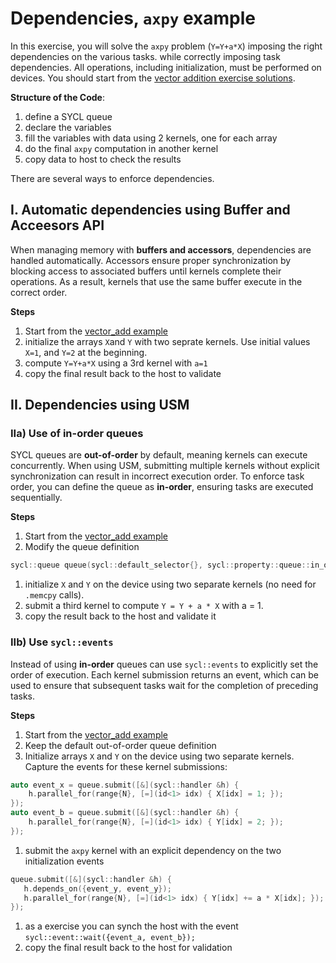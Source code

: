 # Dependencies, `axpy` example

In this exercise, you will solve the `axpy` problem (`Y=Y+a*X`) imposing the right dependencies on the various tasks. while correctly imposing task dependencies. All operations, including initialization, must be performed on devices. You should start from the [vector addition exercise solutions](../02-vector_add/solution/).

**Structure of the Code**:
  1. define a SYCL  queue
  1. declare  the variables
  1. fill the variables with data using 2 kernels, one for each array
  1. do the final `axpy` computation in another kernel 
  1. copy data to host to check the results

There are several ways to enforce dependencies. 

## I. Automatic dependencies using Buffer and Acceesors API
When managing memory with **buffers and accessors**, dependencies are handled automatically. Accessors ensure proper synchronization by blocking access to associated buffers until kernels complete their operations. As a result, kernels that use the same buffer execute in the correct order.

**Steps**
 1. Start from the [vector_add example](../02-vector_add/solution/vector_add_buffer.cpp)
 1. initialize the arrays `X`and `Y` with two seprate kernels. Use initial values  `X=1`, and `Y=2` at the beginning. 
 1.  compute `Y=Y+a*X` using a 3rd kernel with `a=1`
 1. copy the final result back to the host to validate

## II. Dependencies using USM

### IIa) Use of **in-order** queues 
SYCL queues are **out-of-order** by default, meaning kernels can execute concurrently. When using USM, submitting multiple kernels without explicit synchronization can result in incorrect execution order. To enforce task order, you can define the queue as **in-order**, ensuring tasks are executed sequentially.

**Steps**
 1. Start from the  [vector_add example](../02-vector_add/solution/vector_add_usm_device.cpp)
 1. Modify the queue definition
 ```cpp
 sycl::queue queue(sycl::default_selector{}, sycl::property::queue::in_order{});
```
 1. initialize `X` and `Y` on the device using two separate kernels (no need for `.memcpy` calls).
 1. submit a third kernel to compute `Y = Y + a * X` with a = 1.
 1. copy the result back to the host and validate it


### IIb) Use `sycl::events`

Instead of using **in-order** queues can use `sycl::events` to explicitly set the order of execution. Each kernel submission returns an event, which can be used to ensure that subsequent tasks wait for the completion of preceding tasks.


**Steps**
 1. Start from the  [vector_add example](../02-vector_add/solution/vector_add_usm_device.cpp)
 1. Keep the default out-of-order queue definition
 1. Initialize arrays `X` and `Y` on the device using two separate kernels. Capture the events for these kernel submissions:
```cpp
auto event_x = queue.submit([&](sycl::handler &h) {
    h.parallel_for(range{N}, [=](id<1> idx) { X[idx] = 1; });
});
auto event_b = queue.submit([&](sycl::handler &h) {
    h.parallel_for(range{N}, [=](id<1> idx) { Y[idx] = 2; });
});
```
 1. submit the `axpy` kernel with an explicit dependency on the two initialization events
 ```cpp
 queue.submit([&](sycl::handler &h) {
    h.depends_on({event_y, event_y});
    h.parallel_for(range{N}, [=](id<1> idx) { Y[idx] += a * X[idx]; });
});
``` 
 1. as a exercise you can synch the host with the event `sycl::event::wait({event_a, event_b});`
 1. copy the final result back to the host for validation
